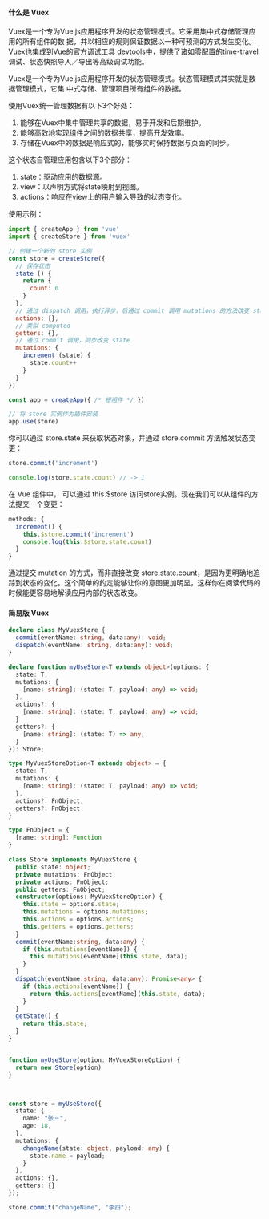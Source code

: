 #### 什么是 Vuex
Vuex是一个专为Vue.js应用程序开发的状态管理模式。它采用集中式存储管理应用的所有组件的数
据，并以相应的规则保证数据以一种可预测的方式发生变化。Vuex也集成到Vue的官方调试工具
devtools中，提供了诸如零配置的time-travel调试、状态快照导入／导出等高级调试功能。

Vuex是一个专为Vue.js应用程序开发的状态管理模式。状态管理模式其实就是数据管理模式，它集
中式存储、管理项目所有组件的数据。

使用Vuex统一管理数据有以下3个好处：
1. 能够在Vuex中集中管理共享的数据，易于开发和后期维护。
2. 能够高效地实现组件之间的数据共享，提高开发效率。
3. 存储在Vuex中的数据是响应式的，能够实时保持数据与页面的同步。

这个状态自管理应用包含以下3个部分：
1. state：驱动应用的数据源。
2. view：以声明方式将state映射到视图。
3. actions：响应在view上的用户输入导致的状态变化。

使用示例：
```js
import { createApp } from 'vue'
import { createStore } from 'vuex'

// 创建一个新的 store 实例
const store = createStore({
  // 保存状态
  state () {
    return {
      count: 0
    }
  },
  // 通过 dispatch 调用，执行异步，后通过 commit 调用 mutations 的方法改变 state
  actions: {},
  // 类似 computed
  getters: {},
  // 通过 commit 调用，同步改变 state
  mutations: {
    increment (state) {
      state.count++
    }
  }
})

const app = createApp({ /* 根组件 */ })

// 将 store 实例作为插件安装
app.use(store)
```

你可以通过 store.state 来获取状态对象，并通过 store.commit 方法触发状态变更：
```js
store.commit('increment')

console.log(store.state.count) // -> 1
```

在 Vue 组件中， 可以通过 this.$store 访问store实例。现在我们可以从组件的方法提交一个变更：
```js
methods: {
  increment() {
    this.$store.commit('increment')
    console.log(this.$store.state.count)
  }
}
```

通过提交 mutation 的方式，而非直接改变 store.state.count，是因为更明确地追踪到状态的变化。这个简单的约定能够让你的意图更加明显，这样你在阅读代码的时候能更容易地解读应用内部的状态改变。


#### 简易版 Vuex

```ts
declare class MyVuexStore {
  commit(eventName: string, data:any): void;
  dispatch(eventName: string, data:any): void;
}

declare function myUseStore<T extends object>(options: {
  state: T,
  mutations: {
    [name: string]: (state: T, payload: any) => void;
  },
  actions?: {
    [name: string]: (state: T, payload: any) => void;
  }
  getters?: {
    [name: string]: (state: T) => any;
  }
}): Store;

type MyVuexStoreOption<T extends object> = {
  state: T,
  mutations: {
    [name: string]: (state: T, payload: any) => void;
  },
  actions?: FnObject,
  getters?: FnObject
}

type FnObject = {
  [name: string]: Function
}

class Store implements MyVuexStore {
  public state: object;
  private mutations: FnObject;
  private actions: FnObject;
  public getters: FnObject;
  constructor(options: MyVuexStoreOption) {
    this.state = options.state;
    this.mutations = options.mutations;
    this.actions = options.actions;
    this.getters = options.getters;
  }
  commit(eventName:string, data:any) {
    if (this.mutations[eventName]) {
      this.mutations[eventName](this.state, data);
    }
  }
  dispatch(eventName:string, data:any): Promise<any> {
    if (this.actions[eventName]) {
      return this.actions[eventName](this.state, data);
    }
  }
  getState() {
    return this.state;
  }
}


function myUseStore(option: MyVuexStoreOption) {
  return new Store(option)
}



const store = myUseStore({
  state: {
    name: "张三",
    age: 18,
  },
  mutations: {
    changeName(state: object, payload: any) {
      state.name = payload;
    }
  },
  actions: {},
  getters: {}
});

store.commit("changeName", "李四");

```